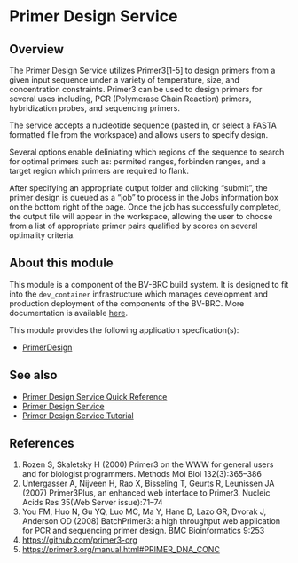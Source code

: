 # Primer Design Service

## Overview

The Primer Design Service utilizes Primer3[1-5] to design primers from a given input sequence under a variety of temperature, size, and concentration constraints. 
Primer3 can be used to design primers for several uses including, PCR (Polymerase Chain Reaction) primers, hybridization probes, and sequencing primers. 

The service accepts a nucleotide sequence (pasted in, or select a FASTA formatted file from the workspace) and allows users to specify design. 

Several options enable deliniating which regions of the sequence to search for optimal primers such as: permited ranges, forbinden ranges, and a target region which primers are required to flank.

After specifying an appropriate output folder and clicking “submit”, the primer design is queued as a “job” to process in the Jobs information box on the bottom right of the page. 
Once the job has successfully completed, the output file will appear in the workspace, allowing the user to choose from a list of appropriate primer pairs qualified by scores on several optimality criteria. 



## About this module

This module is a component of the BV-BRC build system. It is designed to fit into the
`dev_container` infrastructure which manages development and production deployment of
the components of the BV-BRC. More documentation is available [here](https://github.com/BV-BRC/dev_container/tree/master/README.md).

This module provides the following application specfication(s):
* [PrimerDesign](app_specs/PrimerDesign.md)


## See also

* [Primer Design Service Quick Reference](https://www.bv-brc.org/docs/quick_references/services/primer_design_service.html)
* [Primer Design Service](https://www.bv-brc.org/docs/https://bv-brc.org/app/PrimerDesign.html)
* [Primer Design Service Tutorial](https://www.bv-brc.org/docs//tutorial/primer_design/primer_design.html)



## References


1.	Rozen S, Skaletsky H (2000) Primer3 on the WWW for general users and for biologist programmers. Methods Mol Biol 132(3):365–386
2.	Untergasser A, Nijveen H, Rao X, Bisseling T, Geurts R, Leunissen JA (2007) Primer3Plus, an enhanced web interface to Primer3. Nucleic Acids Res 35(Web Server issue):71–74
3.	You FM, Huo N, Gu YQ, Luo MC, Ma Y, Hane D, Lazo GR, Dvorak J, Anderson OD (2008) BatchPrimer3: a high throughput web application for PCR and sequencing primer design. BMC Bioinformatics 9:253
4.	https://github.com/primer3-org
5.	https://primer3.org/manual.html#PRIMER_DNA_CONC
